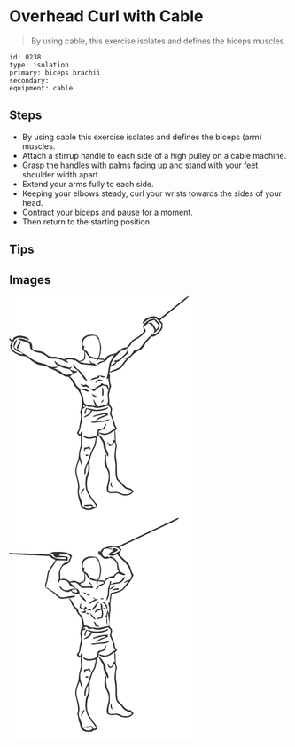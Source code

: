 # Overhead Curl with Cable
> By using cable, this exercise isolates and defines the biceps muscles.

``` 
id: 0238 
type: isolation 
primary: biceps brachii 
secondary:  
equipment: cable 
``` 

## Steps

 - By using cable this exercise isolates and defines the biceps (arm) muscles.
 - Attach a stirrup handle to each side of a high pulley on a cable machine.
 - Grasp the handles with palms facing up and stand with your feet shoulder width apart.
 - Extend your arms fully to each side.
 - Keeping your elbows steady, curl your wrists towards the sides of your head.
 - Contract your biceps and pause for a moment.
 - Then return to the starting position.

## Tips


## Images

<svg width="250pt" height="400" viewBox="0 0 250 300" xmlns="http://www.w3.org/2000/svg"><g fill="#FFF"><path d="M0 0h250v300H0V59.05c1.05.82 2.11 1.62 3.19 2.4-.68 1.95-1.38 3.88-2.14 5.8.72 2.6 1 5.7 3.3 7.48a38.27 38.27 0 0 0 8.56 4.9c3.88 1.54 8.67.36 12.02 3.21 3.54 3.43 7.61 6.3 11.95 8.64 5.41 2.81 12.3 1.28 16.98 5.66 6.53 2.35 12.81 5.54 18.46 9.6 2.41 1.79 5.42 2.23 8.32 2.53 3.46 3.49 5.29 8.05 7.75 12.2 4.73 5.13 9.43 11.18 9.68 18.46 1.5 5.75-.95 11.31-2.12 16.86 2.64 7.12-.73 14.23-1.34 21.35-.23 2.62-2.08 4.63-3.08 6.96 1 1.55 2.25 2.92 3.43 4.33.49-.38 1.47-1.13 1.96-1.51-.88 5.92 1.21 12.1-1.13 17.81-1.53 4.45-1.54 9.18-2.13 13.8-1.41 5.46-4.02 10.7-4.28 16.42.16 8.18 4.75 15.79 3.56 24.08-1.57 8.56 2.33 16.72 4.32 24.85 3.93 4.97 11.67 5.78 16.97 2.6 1.27-.47 2.65-.71 3.8-1.46.79-1.25.41-2.89.6-4.3-4.68-5.64-8.99-11.62-12.1-18.29-2.46-7.93-1.54-16.72 1.51-24.36 1.83-5.17.28-10.68.81-15.99.6-4.22 2.26-8.17 3.55-12.21 1.19-3.75 4.12-6.74 4.84-10.67 1.28-4.19-.08-9.3 3.7-12.43 1.34 2.94 3.05 5.69 4.8 8.41 2.44 3.26 1.2 7.66 3.01 11.16 1.57 3.31 2.98 6.7 4.78 9.9 2.36-4.73-2.57-8.56-2.72-13.22-.04-4.98-2.8-9.25-5.71-13.07-1.54-1.9-3.87-3.3-4.37-5.89 2.72.93 5.28 2.94 8.32 2.6 4.96-.29 9.34-3.01 13.16-6 .25 4.3.46 8.61.76 12.91-.48.03-1.44.08-1.92.11-.8 2.35-1.46 4.83-3.06 6.8-2.96-.44-4.13-3.42-5.54-5.64.67 2.53 1.11 5.56 3.57 7 3.41.15 4.71-3.4 6.31-5.72 1.01 2.15 2.11 4.47 1.52 6.92-.92 4.58-1.32 9.25-1.37 13.92.39 4.35 1.6 8.63 1.4 13.05-.2 5.04-.39 10.17 1.09 15.07.24 2.6 2.66 3.97 4.26 5.74 2.6 2.39 4.45 5.52 7.22 7.74 2.16 1.74 4.96 2.19 7.6 2.73.72.94 1.44 1.89 2.16 2.85-1.75.91-3.42 2.01-5.28 2.71-2.6.18-5.18-.27-7.77-.34-3.07-1.66-6.38-3.26-9.98-2.72-2.91-.14-6.44 1.16-8.84-1.02-.59-4.69.33-9.45 1.61-13.95.15-4.01.39-8.04-.16-12.02-.44-3.2-2.75-5.71-3.49-8.81-.95-4.8-1.68-9.74-.83-14.62-.61.01-1.23.03-1.84.06-.42 4.16-1.09 8.37-.63 12.55 1.5 4.86 5.13 8.93 5.45 14.18 1.46 7.52-3.4 14.55-2.24 22.04-.06 1.32 1.11 1.98 2.12 2.51 4.42 2.47 9.78-1.2 14.14 1.69 6.32 3.56 15.68 3.43 20-3.15-1.23-1.36-2.33-2.87-3.82-3.95-2.43-.82-5.2-.94-7.2-2.72-2.95-2.46-5.05-5.76-8.04-8.19-2.07-1.45-2.84-3.95-3.21-6.33-.93-7 .1-14.13-1.08-21.11-1.19-5.74-1-11.74.26-17.45.79-3.26-1.37-6.25-1.3-9.48-.05-4.44-.16-8.89-.81-13.29.92-.85 1.77-1.77 2.57-2.74-1.15-2.28-2.69-4.42-3.05-7.02-.87-4.61-3.28-8.72-4.52-13.22-.13-2.32 1.04-4.54.83-6.87-.46-2.91-3.98-4.59-3.59-7.74.23-3.41-.3-6.78-.7-10.15.67-4.05 1.85-8 2.9-11.97.44-1.66-.64-3.22-1.08-4.77-.52-3.39-.65-6.82-.17-10.23-.37-.89-1.13-2.68-1.5-3.58 5.46-1.07 10.95-2.67 15.69-5.68 3.65-3.1 5.56-7.72 8.92-11.1 2.65-3.03 6.12-5.19 8.74-8.24 2.72-3.25 7.01-4.32 10.38-6.68 3.69-2.81 5.16-7.44 8.21-10.8 1.94-2.15 3.97-4.21 5.97-6.29 5.88.41 9.5-4.93 13.02-8.76 2.34-2.61 1.6-6.28 1.62-9.47-1.11-1.22-2.21-2.45-3.31-3.69 8.88-7.66 18.25-14.73 27.31-22.18 4.12-3.47 8.72-6.42 12.25-10.54-2.12.02-3.75 1.31-5.34 2.49-11.82 9.57-23.68 19.09-35.57 28.58-1.11-1.09-2.21-2.18-3.31-3.27-6.08-1.69-12.4.39-16.92 4.6-1.53 1.2-1.86 3.25-2.41 4.98 4.68-3.41 9.53-8.59 15.89-7.58 4.65.12 6.74 4.91 9.83 7.63 1.02 5.91-3.53 10.49-7.99 13.53-1.47 1.06-3.28 1.26-5.02.89-4.94 4.8-10.12 9.53-13.68 15.51-1.66 3.02-4.88 4.51-7.69 6.25-.42-.33-1.26-1-1.68-1.33-2.83 3.09-4.29 7.63-8.37 9.38-1.97.99-4.04 1.7-6.04 2.59l3.52.52c-4.13 3.4-6.02 8.81-10.47 11.86-3.87 2.43-8.69 2.94-12.21 6.01-.43-2.7.21-5.4.84-8.01 3.27-.67 7.18-1.64 8.06-5.38 5.62-1.65 8.76-6.77 13.32-9.99 2.15-1.57 3.2-4.47 1.61-6.79-1.25 5.46-6.34 8.06-9.92 11.8-2.23 2.42-5.62 2.73-8.67 3.2.79.81 1.59 1.61 2.39 2.41a49.655 49.655 0 0 1-6.24 3.62l.24-3.18c2.39-3.97 4.61-8.21 8.2-11.26 2.75-2.57 5.25-5.79 9.07-6.77 5.06-.76 8.33-5.17 10.95-9.17 1.27-2.42 3.87-3.52 6.11-4.82 5.08-2.79 9.92-6.42 12.96-11.46-1.15-1.7-2.19-3.47-3.16-5.27 1.97-1.88 4.09-3.6 6.31-5.19-.05-.36-.13-1.07-.18-1.43 2.71-.83 5.35-1.87 8-2.87 2.41 2.35 4.57 4.94 6.48 7.71-1.2 1.99-2.37 4.01-3.6 5.99-1.69-3.48-3.38-7.14-6.22-9.84-1.64-.74-3.33.22-4.87.72 4.52.39 6.68 4.71 8.27 8.36.85 1.79-.56 3.63-.93 5.38 4.16-2.86 9.04-6.6 8.33-12.3-1.55-2.92-3.73-5.7-6.61-7.39-6.41-.65-11.7 3.74-15.69 8.19-.82 2.86.62 5.66 1.28 8.39-2.2 2.25-4.13 4.82-6.78 6.57-3.74 2.53-8.18 4.27-11.04 7.93-1.92 2.48-3.77 5.01-5.83 7.37-6.25-.18-10.48 4.72-15.01 8.17-5.3 1.11-12.5 2.25-14.41 8.16-2.91-1.42-6.16-1.55-9.32-1.15 3.43-3.12 3.36-8 4.1-12.22.72-4.89-1.7-9.43-2.55-14.14-.65-3.49-4.3-5.64-7.66-5.66-5.05-.55-11.04.08-14.26 4.53-3.28 4.37-1.34 9.99-.86 14.91.91 1.04 1.83 2.08 2.74 3.11.01 3.53.05 7.09-.91 10.51a71.59 71.59 0 0 0-5.79 2.27C89 83.8 80.51 80.84 74.04 85.44c-3.22-1.46-6.52-2.85-10.07-3.28-3.15-.56-6.44.08-9.53-.88-3.84-2.19-7-5.76-11.48-6.68-3.39-.95-7.14-.64-10.3-2.3-3.08-1.68-.7-5.74-2.52-8.19-.91-1.21-2.1-2.17-3.22-3.19-5.01-1.27-9.79-4.9-15.18-3.26.12.3.34.89.46 1.19 5.22 1.34 10.49 2.85 15.21 5.52.69 2.4.21 5.24 1.93 7.26 3.28 3.48 8.16 4.35 12.64 5.23 4.78.74 8.18 4.44 12.11 6.88 3.86 1.23 8.01.16 11.89 1.27 3.04.78 6.18 1.43 8.92 3.03 1.62.76 3.28 2.23 5.14 1.25-1.28-1.15-2.66-2.17-4.03-3.2 3.64-.65 7.45-1.04 11.03.13 3.57.69 6.27 3.27 9.19 5.23 7.43 1.25 14.94 1.61 22.4 2.56-1.57-2.3-3.92-3.69-6.72-3.87-1.31-1.46-2.59-2.95-4.01-4.3.68 1.81 1.71 3.45 2.83 5.02-5.4.22-10.73-.84-15.92-2.24 2.78-.68 6.31-1.03 7.75-3.95.96-3.19.06-6.61.05-9.87 2.03 2.26 3.28 5.09 5.28 7.37 3 2.04 6.6 3.32 10.27 2.82.05 1.72.15 3.44.28 5.16.63-1.54 1.16-3.13 1.69-4.71 2.92.36 5.87.51 8.76 1.11-3.8 1.42-8.87 2.09-10.37 6.54 3.48-1.92 7-3.79 10.8-5.01.34-.26 1.02-.77 1.35-1.02 1.96-1.16 2.84-3.29 4.22-4.97 2.11-1.49 4.7-1.98 7.12-2.74-1.95 3.68-4.35 7.11-6.22 10.83-1.45 7.32-1.9 14.86-4.26 21.98.74-.47 1.47-.94 2.21-1.4.37 4.94 2.99 9.79 1.09 14.7-.68-1.76-.72-3.87-1.99-5.38-1.33-.29-2.69-.39-4.04-.48l-3.87-2.04c-.87 1.2-1.48 2.77-3.02 3.25-3.14 1.29-5.54 3.74-8.33 5.59-1.31-.75-2.61-1.5-3.94-2.21 1.12 2.19 2.92 3.81 5.33 4.42 1.9-1.63 3.8-3.26 5.59-5.01 2.13-.73 4.15-1.74 6.03-2.98 1.78.52 3.57 1.03 5.38 1.48.44 1.58.77 3.35 2.39 4.2-.15.63-.45 1.89-.61 2.52-1.95 5.54 1.72 11.6-1.21 17-3.28 1.7-7 2.21-10.53 3.14-1.31.41-3.1.08-3.65-1.32-1.44-3-2.74-6.12-4.97-8.64.75 3.32 1.77 6.57 3.19 9.67-1.94-.27-3.88-.47-5.83-.64-3.24-.75-7.17-.7-9.33-3.66-1.41-3.11-.66-6.77-1.89-9.92-1.52-2.82-4.56-5.49-2.7-8.94-2.48-1.82-5.58-3.25-6.73-6.33-1.8-4.11-4.59-7.63-7.9-10.64 1.79-1.45 3.5-3.03 4.73-5.01 2.21.64 4.09-.11 5.49-1.87-3.54-.48-7-1.37-10.31-2.73.95-1.18 1.89-2.36 2.8-3.57-1.3.41-2.59.85-3.87 1.29-4.43-1.13-8.65-2.89-12.95-4.39-2.85-.97-4.75-3.44-6.98-5.31.22 3.98 3.71 6.42 7.04 7.87 4.16 1.77 8.47 3.23 12.96 3.87 1.4 1.65 3 3.11 4.71 4.44-.92.98-1.84 1.97-2.75 2.95-.74-.16-1.47-.33-2.2-.48-3.35 2.14-7.26-.4-9.85-2.61-2.79-2.66-6.54-3.79-10.05-5.17 1.76-.62 3.86-.91 5-2.57-2.57.2-5.13.79-7.72.56-4.51-.33-7.78-4.08-12.22-4.72-5.89-1.13-11.65-3.2-16.45-6.87-5.75-4.66-12.72-7.44-18.51-12.05 1.71-4.02 4.05-7.79 5.2-12.03-3.2 3.24-7.58 7.46-5.53 12.47-1.37-1.2-2.77-2.37-4.2-3.49.77-3.53 3.55-6.44 3.65-10.07l-.23-.86C7.32 61.68 4.29 66.1 6.54 70.6c2.21 5.18 9.09 3.62 12.29 7.73-5.5-.05-11.13-2.37-14.7-6.58-2.53-3.8.48-7.93 2.11-11.41 1.05-2.72 4.06-3.79 6.71-4.2 4.99-.51 9.59 1.82 14.15 3.46-1.85-4.43-7-5.37-11.19-5.98-3.55-.63-6.81 1.04-9.94 2.43-.55 1.29-1.11 2.57-1.67 3.86-1.44-1.04-2.9-2.06-4.3-3.15V0m86.07 91.67c.81 2.3 1.24 5.21 3.48 6.58 5.82 3.26 8.35 9.81 12.64 14.59 1.02.88 2.43.97 3.68 1.32-3.83-5.05-7.24-10.6-12.01-14.8-3.46-1.67-5.01-5.29-7.79-7.69m33.08 17.98c-3.53-.24-7.23.77-9.22 3.91 2.96-.89 5.96-1.68 9.03-2.12 1.78-.23 3.34-1.72 3.33-3.59-1.5-1.86-2.54.54-3.14 1.8m3.44-2.72c1.11 3.3 5.63 3.79 8 1.62-2.74-.17-5.39-.79-8-1.62m-1.28 5.35c-2.36 1.07-3.82 3.35-5.11 5.48 2.98-.36 3.93-5.24 7.24-3.15 1.2.03 2.4.08 3.6.13-.07-.25-.19-.74-.25-.98-1.9-.22-3.65-1-5.48-1.48m-25.02 6.36c1.36 3 4.27 4.8 7.5 3.51 1.62.97 3.29 1.86 5 2.66.21-2.41-2.39-3.4-3.87-4.8-1.34-1.49-3.26.01-4.82.26-1.26-.58-2.53-1.12-3.81-1.63m29.33 4.06c.04 3.06.31 6.11.06 9.17.02 1.03-.36 2.29.53 3.09 2.19-1.69 1.36-4.66 1.31-7.03.02-1.93-.91-3.64-1.9-5.23m-27.95 4.32c1.4.17 2.8.27 4.2.29 1.99 1.64 4.45 2.05 6.96 1.56-1.92-1.25-3.83-2.52-5.83-3.63-2-.92-3.76.82-5.33 1.78m13.88 4.92c1.19 2.42 3.38 4.15 5.49 5.72.82-.26 1.2-1.14 1.81-1.68-2.42-1.38-4.78-2.85-7.3-4.04m12.63 12.04c2.3-.03 3-2.43 3.89-4.1-2.07.48-3 2.38-3.89 4.1m12.65 111.35c.83 1.39 1.68 2.79 2.8 3.97-.6-2.66-1.08-5.34-1.23-8.06-1.56.63-.95 2.82-1.57 4.09z"/><path d="M103.08 56.68c3.62-3.2 8.64-3.27 13.2-3.1 2.67 2.13 5.37 4.69 5.4 8.38 2.06 6.72 1.46 13.93-.98 20.47-.7.35-2.1 1.04-2.8 1.38-2.88-.9-5.83-1.69-8.53-3.08-1.86-1.35-2.63-3.58-3.5-5.61-1.66-.99-3.35-1.95-4.8-3.24-.31-1.71.6-3.32.99-4.94-.62.15-1.85.44-2.46.59-.36-3.84.07-8.41 3.48-10.85zM100.35 147.4c.53.22 1.58.65 2.1.87-.02 1.6-.73 2.14-2.15 1.63.01-.62.04-1.87.05-2.5zM113.36 149.76c6.7 3.26 13.86 0 20.45-1.8 1.05 1.09 2.12 2.17 3.23 3.22.48 2.68-.21 5.33-.98 7.89 2.03 4.53 4.4 9.05 5.01 14.05.12 2.15 1.39 3.91 2.66 5.54-4.04 1.44-6.71 5.13-10.78 6.48-3.96 1.95-8.12-.48-12.15-.73.69-3.5 4.42-3.83 7.23-4.61 2.13-2.05 3.03-5.11 3.64-7.92-2 1.85-3.34 4.25-4.62 6.63-2.47.46-5.34.67-7.23 2.48-.41 2.19-.53 4.43-.87 6.64-5.37 3.94-12.89 4.53-18.54.77-.79 2.27 1.88 3.06 3.47 3.75 4.28 1.86 8.94.12 13.25-.71-.81 5.19-1.42 10.68-4.53 15.1-2.88 5.36-4.12 11.44-6.32 17.08-2.89 4.91-5.15 10.51-4.57 16.32.27.44.82 1.31 1.1 1.75 1.24-5.2.48-11.02 4.04-15.46.1 3.26.33 6.55-.04 9.8-.86 3.71-3.09 7.03-3.4 10.89-.81 7.31-.41 15.39 3.96 21.6 1.9 2.85 3.02 6.22 5.51 8.65 1.96 2.07 3.51 4.49 4.95 6.95-1.23.4-2.46.78-3.7 1.13-.99-1.22-1.32-3.62-3.16-3.75-3 .38-6.02.57-9.05.53-.32.38-.97 1.15-1.3 1.53 1.81-.15 3.65-.21 5.39.43 2.44-.27 5.45-1.84 6.84 1.19-4.03 3.78-10.72 2.45-13.77-1.89-.29-7.63-6.73-14.34-4.4-22.13 1.64-9.63-4.95-18.5-3.48-28.11.78-3.97 2.09-7.85 3.81-11.52 1.4 2.88 1.95 6.22 4.05 8.73-.64-5.47-2.83-10.65-3.37-16.16.11-4.55 2.33-8.63 3.27-13.01.14-3.49-.71-6.93-.83-10.41 1.12-2.61 1.07-5.44.95-8.23-2.23.54-2.48 3.07-3.53 4.74-.54-1.13-2.23-2.23-1.14-3.54 2.37-4.17 2.09-9.11 3.71-13.53 1.96-5.78-1.53-12.09 1.34-17.64 1.69-.79 3.07-2.03 4.2-3.51.96-1.34 2.5.31 3.54.74 2.05.09 4.11.12 6.16.05m-9.36 1.41c-.65 2.81-4.15 6.52-.94 8.81.05-2.77.85-5.4 2.31-7.75 1.83.7 3.68 1.4 5.47 2.22-1.29 2.15-2.62 4.48-4.91 5.7-1.83 1.22-4.08 1.97-5.31 3.91 4.9-1.02 10.35-3.88 11.44-9.22 4.78.72 9.73.79 14.44-.47 2.9-.83 6.23-1.4 7.96-4.22-5.34 1.7-10.81 3.51-16.49 3.36-4.79.13-9.24-1.94-13.97-2.34m11.01 10.26c-1.03.32-1.6 1.31-2.3 2.06 4.78-1.13 9.52-2.45 14.32-3.52 1.42-.38 2.81-.3 4.19.25-4.99 2.17-10.85 3.46-14.44 7.87 5.55-2.35 10.94-5.09 16.65-7.1-.06-1.04-.1-2.08-.14-3.12-6.23.13-12.4 1.54-18.28 3.56m-4.89 8.87c1.74 1.03 3.82 1.09 5.77.75 5.65-1.17 11.47-.86 17.12-2.08 1.02-.95 2.03-1.91 3.02-2.89-8.35 2.9-17.33 2.41-25.91 4.22m-8.6 34.52c-.19 1.77-.35 3.55-.39 5.34.66-1.11 1.31-2.22 1.96-3.34 1.73-.39 3.44-.87 5.14-1.38.6 1.03 1.13 2.2 2.3 2.71-.58-1.73-1.22-3.41-1.9-5.09-2.18 1.25-4.6 1.85-7.11 1.76m1.69 9.23c.14.52.44 1.57.58 2.1.92-.1 2.77-.29 3.69-.38-.62-1.93-2.69-1.52-4.27-1.72M96.6 267.7c3.08-1.78 3.99-5.34 5.64-8.23-3.63.85-4.45 5.24-5.64 8.23z"/></g><g fill="#333"><path d="M238.42 2.5c1.59-1.18 3.22-2.47 5.34-2.49-3.53 4.12-8.13 7.07-12.25 10.54-9.06 7.45-18.43 14.52-27.31 22.18 1.1 1.24 2.2 2.47 3.31 3.69-.02 3.19.72 6.86-1.62 9.47-3.52 3.83-7.14 9.17-13.02 8.76-2 2.08-4.03 4.14-5.97 6.29-3.05 3.36-4.52 7.99-8.21 10.8-3.37 2.36-7.66 3.43-10.38 6.68-2.62 3.05-6.09 5.21-8.74 8.24-3.36 3.38-5.27 8-8.92 11.1-4.74 3.01-10.23 4.61-15.69 5.68.37.9 1.13 2.69 1.5 3.58-.48 3.41-.35 6.84.17 10.23.44 1.55 1.52 3.11 1.08 4.77-1.05 3.97-2.23 7.92-2.9 11.97.4 3.37.93 6.74.7 10.15-.39 3.15 3.13 4.83 3.59 7.74.21 2.33-.96 4.55-.83 6.87 1.24 4.5 3.65 8.61 4.52 13.22.36 2.6 1.9 4.74 3.05 7.02-.8.97-1.65 1.89-2.57 2.74.65 4.4.76 8.85.81 13.29-.07 3.23 2.09 6.22 1.3 9.48-1.26 5.71-1.45 11.71-.26 17.45 1.18 6.98.15 14.11 1.08 21.11.37 2.38 1.14 4.88 3.21 6.33 2.99 2.43 5.09 5.73 8.04 8.19 2 1.78 4.77 1.9 7.2 2.72 1.49 1.08 2.59 2.59 3.82 3.95-4.32 6.58-13.68 6.71-20 3.15-4.36-2.89-9.72.78-14.14-1.69-1.01-.53-2.18-1.19-2.12-2.51-1.16-7.49 3.7-14.52 2.24-22.04-.32-5.25-3.95-9.32-5.45-14.18-.46-4.18.21-8.39.63-12.55.61-.03 1.23-.05 1.84-.06-.85 4.88-.12 9.82.83 14.62.74 3.1 3.05 5.61 3.49 8.81.55 3.98.31 8.01.16 12.02-1.28 4.5-2.2 9.26-1.61 13.95 2.4 2.18 5.93.88 8.84 1.02 3.6-.54 6.91 1.06 9.98 2.72 2.59.07 5.17.52 7.77.34 1.86-.7 3.53-1.8 5.28-2.71-.72-.96-1.44-1.91-2.16-2.85-2.64-.54-5.44-.99-7.6-2.73-2.77-2.22-4.62-5.35-7.22-7.74-1.6-1.77-4.02-3.14-4.26-5.74-1.48-4.9-1.29-10.03-1.09-15.07.2-4.42-1.01-8.7-1.4-13.05.05-4.67.45-9.34 1.37-13.92.59-2.45-.51-4.77-1.52-6.92-1.6 2.32-2.9 5.87-6.31 5.72-2.46-1.44-2.9-4.47-3.57-7 1.41 2.22 2.58 5.2 5.54 5.64 1.6-1.97 2.26-4.45 3.06-6.8.48-.03 1.44-.08 1.92-.11-.3-4.3-.51-8.61-.76-12.91-3.82 2.99-8.2 5.71-13.16 6-3.04.34-5.6-1.67-8.32-2.6.5 2.59 2.83 3.99 4.37 5.89 2.91 3.82 5.67 8.09 5.71 13.07.15 4.66 5.08 8.49 2.72 13.22-1.8-3.2-3.21-6.59-4.78-9.9-1.81-3.5-.57-7.9-3.01-11.16-1.75-2.72-3.46-5.47-4.8-8.41-3.78 3.13-2.42 8.24-3.7 12.43-.72 3.93-3.65 6.92-4.84 10.67-1.29 4.04-2.95 7.99-3.55 12.21-.53 5.31 1.02 10.82-.81 15.99-3.05 7.64-3.97 16.43-1.51 24.36 3.11 6.67 7.42 12.65 12.1 18.29-.19 1.41.19 3.05-.6 4.3-1.15.75-2.53.99-3.8 1.46-5.3 3.18-13.04 2.37-16.97-2.6-1.99-8.13-5.89-16.29-4.32-24.85 1.19-8.29-3.4-15.9-3.56-24.08.26-5.72 2.87-10.96 4.28-16.42.59-4.62.6-9.35 2.13-13.8 2.34-5.71.25-11.89 1.13-17.81-.49.38-1.47 1.13-1.96 1.51-1.18-1.41-2.43-2.78-3.43-4.33 1-2.33 2.85-4.34 3.08-6.96.61-7.12 3.98-14.23 1.34-21.35 1.17-5.55 3.62-11.11 2.12-16.86-.25-7.28-4.95-13.33-9.68-18.46-2.46-4.15-4.29-8.71-7.75-12.2-2.9-.3-5.91-.74-8.32-2.53-5.65-4.06-11.93-7.25-18.46-9.6-4.68-4.38-11.57-2.85-16.98-5.66-4.34-2.34-8.41-5.21-11.95-8.64-3.35-2.85-8.14-1.67-12.02-3.21a38.27 38.27 0 0 1-8.56-4.9c-2.3-1.78-2.58-4.88-3.3-7.48.76-1.92 1.46-3.85 2.14-5.8-1.08-.78-2.14-1.58-3.19-2.4v-2.29c1.4 1.09 2.86 2.11 4.3 3.15.56-1.29 1.12-2.57 1.67-3.86 3.13-1.39 6.39-3.06 9.94-2.43 4.19.61 9.34 1.55 11.19 5.98-4.56-1.64-9.16-3.97-14.15-3.46-2.65.41-5.66 1.48-6.71 4.2-1.63 3.48-4.64 7.61-2.11 11.41 3.57 4.21 9.2 6.53 14.7 6.58-3.2-4.11-10.08-2.55-12.29-7.73-2.25-4.5.78-8.92 3.42-12.41l.23.86c-.1 3.63-2.88 6.54-3.65 10.07 1.43 1.12 2.83 2.29 4.2 3.49-2.05-5.01 2.33-9.23 5.53-12.47-1.15 4.24-3.49 8.01-5.2 12.03 5.79 4.61 12.76 7.39 18.51 12.05 4.8 3.67 10.56 5.74 16.45 6.87 4.44.64 7.71 4.39 12.22 4.72 2.59.23 5.15-.36 7.72-.56-1.14 1.66-3.24 1.95-5 2.57 3.51 1.38 7.26 2.51 10.05 5.17 2.59 2.21 6.5 4.75 9.85 2.61.73.15 1.46.32 2.2.48.91-.98 1.83-1.97 2.75-2.95-1.71-1.33-3.31-2.79-4.71-4.44-4.49-.64-8.8-2.1-12.96-3.87-3.33-1.45-6.82-3.89-7.04-7.87 2.23 1.87 4.13 4.34 6.98 5.31 4.3 1.5 8.52 3.26 12.95 4.39 1.28-.44 2.57-.88 3.87-1.29-.91 1.21-1.85 2.39-2.8 3.57 3.31 1.36 6.77 2.25 10.31 2.73-1.4 1.76-3.28 2.51-5.49 1.87-1.23 1.98-2.94 3.56-4.73 5.01 3.31 3.01 6.1 6.53 7.9 10.64 1.15 3.08 4.25 4.51 6.73 6.33-1.86 3.45 1.18 6.12 2.7 8.94 1.23 3.15.48 6.81 1.89 9.92 2.16 2.96 6.09 2.91 9.33 3.66 1.95.17 3.89.37 5.83.64-1.42-3.1-2.44-6.35-3.19-9.67 2.23 2.52 3.53 5.64 4.97 8.64.55 1.4 2.34 1.73 3.65 1.32 3.53-.93 7.25-1.44 10.53-3.14 2.93-5.4-.74-11.46 1.21-17 .16-.63.46-1.89.61-2.52-1.62-.85-1.95-2.62-2.39-4.2-1.81-.45-3.6-.96-5.38-1.48-1.88 1.24-3.9 2.25-6.03 2.98-1.79 1.75-3.69 3.38-5.59 5.01-2.41-.61-4.21-2.23-5.33-4.42 1.33.71 2.63 1.46 3.94 2.21 2.79-1.85 5.19-4.3 8.33-5.59 1.54-.48 2.15-2.05 3.02-3.25l3.87 2.04c1.35.09 2.71.19 4.04.48 1.27 1.51 1.31 3.62 1.99 5.38 1.9-4.91-.72-9.76-1.09-14.7-.74.46-1.47.93-2.21 1.4 2.36-7.12 2.81-14.66 4.26-21.98 1.87-3.72 4.27-7.15 6.22-10.83-2.42.76-5.01 1.25-7.12 2.74-1.38 1.68-2.26 3.81-4.22 4.97-.33.25-1.01.76-1.35 1.02-3.8 1.22-7.32 3.09-10.8 5.01 1.5-4.45 6.57-5.12 10.37-6.54-2.89-.6-5.84-.75-8.76-1.11-.53 1.58-1.06 3.17-1.69 4.71-.13-1.72-.23-3.44-.28-5.16-3.67.5-7.27-.78-10.27-2.82-2-2.28-3.25-5.11-5.28-7.37.01 3.26.91 6.68-.05 9.87-1.44 2.92-4.97 3.27-7.75 3.95 5.19 1.4 10.52 2.46 15.92 2.24-1.12-1.57-2.15-3.21-2.83-5.02 1.42 1.35 2.7 2.84 4.01 4.3 2.8.18 5.15 1.57 6.72 3.87-7.46-.95-14.97-1.31-22.4-2.56-2.92-1.96-5.62-4.54-9.19-5.23-3.58-1.17-7.39-.78-11.03-.13 1.37 1.03 2.75 2.05 4.03 3.2-1.86.98-3.52-.49-5.14-1.25-2.74-1.6-5.88-2.25-8.92-3.03-3.88-1.11-8.03-.04-11.89-1.27-3.93-2.44-7.33-6.14-12.11-6.88-4.48-.88-9.36-1.75-12.64-5.23-1.72-2.02-1.24-4.86-1.93-7.26-4.72-2.67-9.99-4.18-15.21-5.52-.12-.3-.34-.89-.46-1.19 5.39-1.64 10.17 1.99 15.18 3.26 1.12 1.02 2.31 1.98 3.22 3.19 1.82 2.45-.56 6.51 2.52 8.19 3.16 1.66 6.91 1.35 10.3 2.3 4.48.92 7.64 4.49 11.48 6.68 3.09.96 6.38.32 9.53.88 3.55.43 6.85 1.82 10.07 3.28 6.47-4.6 14.96-1.64 21.01 2.22 1.9-.84 3.83-1.6 5.79-2.27.96-3.42.92-6.98.91-10.51-.91-1.03-1.83-2.07-2.74-3.11-.48-4.92-2.42-10.54.86-14.91 3.22-4.45 9.21-5.08 14.26-4.53 3.36.02 7.01 2.17 7.66 5.66.85 4.71 3.27 9.25 2.55 14.14-.74 4.22-.67 9.1-4.1 12.22 3.16-.4 6.41-.27 9.32 1.15 1.91-5.91 9.11-7.05 14.41-8.16 4.53-3.45 8.76-8.35 15.01-8.17 2.06-2.36 3.91-4.89 5.83-7.37 2.86-3.66 7.3-5.4 11.04-7.93 2.65-1.75 4.58-4.32 6.78-6.57-.66-2.73-2.1-5.53-1.28-8.39 3.99-4.45 9.28-8.84 15.69-8.19 2.88 1.69 5.06 4.47 6.61 7.39.71 5.7-4.17 9.44-8.33 12.3.37-1.75 1.78-3.59.93-5.38-1.59-3.65-3.75-7.97-8.27-8.36 1.54-.5 3.23-1.46 4.87-.72 2.84 2.7 4.53 6.36 6.22 9.84 1.23-1.98 2.4-4 3.6-5.99a51.902 51.902 0 0 0-6.48-7.71c-2.65 1-5.29 2.04-8 2.87.05.36.13 1.07.18 1.43-2.22 1.59-4.34 3.31-6.31 5.19.97 1.8 2.01 3.57 3.16 5.27-3.04 5.04-7.88 8.67-12.96 11.46-2.24 1.3-4.84 2.4-6.11 4.82-2.62 4-5.89 8.41-10.95 9.17-3.82.98-6.32 4.2-9.07 6.77-3.59 3.05-5.81 7.29-8.2 11.26l-.24 3.18c2.17-1.05 4.25-2.27 6.24-3.62-.8-.8-1.6-1.6-2.39-2.41 3.05-.47 6.44-.78 8.67-3.2 3.58-3.74 8.67-6.34 9.92-11.8 1.59 2.32.54 5.22-1.61 6.79-4.56 3.22-7.7 8.34-13.32 9.99-.88 3.74-4.79 4.71-8.06 5.38-.63 2.61-1.27 5.31-.84 8.01 3.52-3.07 8.34-3.58 12.21-6.01 4.45-3.05 6.34-8.46 10.47-11.86l-3.52-.52c2-.89 4.07-1.6 6.04-2.59 4.08-1.75 5.54-6.29 8.37-9.38.42.33 1.26 1 1.68 1.33 2.81-1.74 6.03-3.23 7.69-6.25 3.56-5.98 8.74-10.71 13.68-15.51 1.74.37 3.55.17 5.02-.89 4.46-3.04 9.01-7.62 7.99-13.53-3.09-2.72-5.18-7.51-9.83-7.63-6.36-1.01-11.21 4.17-15.89 7.58.55-1.73.88-3.78 2.41-4.98 4.52-4.21 10.84-6.29 16.92-4.6 1.1 1.09 2.2 2.18 3.31 3.27 11.89-9.49 23.75-19.01 35.57-28.58M103.08 56.68c-3.41 2.44-3.84 7.01-3.48 10.85.61-.15 1.84-.44 2.46-.59-.39 1.62-1.3 3.23-.99 4.94 1.45 1.29 3.14 2.25 4.8 3.24.87 2.03 1.64 4.26 3.5 5.61 2.7 1.39 5.65 2.18 8.53 3.08.7-.34 2.1-1.03 2.8-1.38 2.44-6.54 3.04-13.75.98-20.47-.03-3.69-2.73-6.25-5.4-8.38-4.56-.17-9.58-.1-13.2 3.1m-2.73 90.72c-.01.63-.04 1.88-.05 2.5 1.42.51 2.13-.03 2.15-1.63-.52-.22-1.57-.65-2.1-.87m13.01 2.36c-2.05.07-4.11.04-6.16-.05-1.04-.43-2.58-2.08-3.54-.74-1.13 1.48-2.51 2.72-4.2 3.51-2.87 5.55.62 11.86-1.34 17.64-1.62 4.42-1.34 9.36-3.71 13.53-1.09 1.31.6 2.41 1.14 3.54 1.05-1.67 1.3-4.2 3.53-4.74.12 2.79.17 5.62-.95 8.23.12 3.48.97 6.92.83 10.41-.94 4.38-3.16 8.46-3.27 13.01.54 5.51 2.73 10.69 3.37 16.16-2.1-2.51-2.65-5.85-4.05-8.73-1.72 3.67-3.03 7.55-3.81 11.52-1.47 9.61 5.12 18.48 3.48 28.11-2.33 7.79 4.11 14.5 4.4 22.13 3.05 4.34 9.74 5.67 13.77 1.89-1.39-3.03-4.4-1.46-6.84-1.19-1.74-.64-3.58-.58-5.39-.43.33-.38.98-1.15 1.3-1.53 3.03.04 6.05-.15 9.05-.53 1.84.13 2.17 2.53 3.16 3.75 1.24-.35 2.47-.73 3.7-1.13-1.44-2.46-2.99-4.88-4.95-6.95-2.49-2.43-3.61-5.8-5.51-8.65-4.37-6.21-4.77-14.29-3.96-21.6.31-3.86 2.54-7.18 3.4-10.89.37-3.25.14-6.54.04-9.8-3.56 4.44-2.8 10.26-4.04 15.46-.28-.44-.83-1.31-1.1-1.75-.58-5.81 1.68-11.41 4.57-16.32 2.2-5.64 3.44-11.72 6.32-17.08 3.11-4.42 3.72-9.91 4.53-15.1-4.31.83-8.97 2.57-13.25.71-1.59-.69-4.26-1.48-3.47-3.75 5.65 3.76 13.17 3.17 18.54-.77.34-2.21.46-4.45.87-6.64 1.89-1.81 4.76-2.02 7.23-2.48 1.28-2.38 2.62-4.78 4.62-6.63-.61 2.81-1.51 5.87-3.64 7.92-2.81.78-6.54 1.11-7.23 4.61 4.03.25 8.19 2.68 12.15.73 4.07-1.35 6.74-5.04 10.78-6.48-1.27-1.63-2.54-3.39-2.66-5.54-.61-5-2.98-9.52-5.01-14.05.77-2.56 1.46-5.21.98-7.89a98.102 98.102 0 0 1-3.23-3.22c-6.59 1.8-13.75 5.06-20.45 1.8z"/><path d="M86.07 91.67c2.78 2.4 4.33 6.02 7.79 7.69 4.77 4.2 8.18 9.75 12.01 14.8-1.25-.35-2.66-.44-3.68-1.32-4.29-4.78-6.82-11.33-12.64-14.59-2.24-1.37-2.67-4.28-3.48-6.58zM119.15 109.65c.6-1.26 1.64-3.66 3.14-1.8.01 1.87-1.55 3.36-3.33 3.59-3.07.44-6.07 1.23-9.03 2.12 1.99-3.14 5.69-4.15 9.22-3.91zM122.59 106.93c2.61.83 5.26 1.45 8 1.62-2.37 2.17-6.89 1.68-8-1.62zM121.31 112.28c1.83.48 3.58 1.26 5.48 1.48.06.24.18.73.25.98-1.2-.05-2.4-.1-3.6-.13-3.31-2.09-4.26 2.79-7.24 3.15 1.29-2.13 2.75-4.41 5.11-5.48zM96.29 118.64c1.28.51 2.55 1.05 3.81 1.63 1.56-.25 3.48-1.75 4.82-.26 1.48 1.4 4.08 2.39 3.87 4.8a55.62 55.62 0 0 1-5-2.66c-3.23 1.29-6.14-.51-7.5-3.51zM125.62 122.7c.99 1.59 1.92 3.3 1.9 5.23.05 2.37.88 5.34-1.31 7.03-.89-.8-.51-2.06-.53-3.09.25-3.06-.02-6.11-.06-9.17zM97.67 127.02c1.57-.96 3.33-2.7 5.33-1.78 2 1.11 3.91 2.38 5.83 3.63-2.51.49-4.97.08-6.96-1.56-1.4-.02-2.8-.12-4.2-.29zM111.55 131.94c2.52 1.19 4.88 2.66 7.3 4.04-.61.54-.99 1.42-1.81 1.68-2.11-1.57-4.3-3.3-5.49-5.72zM124.18 143.98c.89-1.72 1.82-3.62 3.89-4.1-.89 1.67-1.59 4.07-3.89 4.1zM104 151.17c4.73.4 9.18 2.47 13.97 2.34 5.68.15 11.15-1.66 16.49-3.36-1.73 2.82-5.06 3.39-7.96 4.22-4.71 1.26-9.66 1.19-14.44.47-1.09 5.34-6.54 8.2-11.44 9.22 1.23-1.94 3.48-2.69 5.31-3.91 2.29-1.22 3.62-3.55 4.91-5.7-1.79-.82-3.64-1.52-5.47-2.22-1.46 2.35-2.26 4.98-2.31 7.75-3.21-2.29.29-6 .94-8.81zM115.01 161.43c5.88-2.02 12.05-3.43 18.28-3.56.04 1.04.08 2.08.14 3.12-5.71 2.01-11.1 4.75-16.65 7.1 3.59-4.41 9.45-5.7 14.44-7.87a6.484 6.484 0 0 0-4.19-.25c-4.8 1.07-9.54 2.39-14.32 3.52.7-.75 1.27-1.74 2.3-2.06zM110.12 170.3c8.58-1.81 17.56-1.32 25.91-4.22-.99.98-2 1.94-3.02 2.89-5.65 1.22-11.47.91-17.12 2.08-1.95.34-4.03.28-5.77-.75zM101.52 204.82c2.51.09 4.93-.51 7.11-1.76.68 1.68 1.32 3.36 1.9 5.09-1.17-.51-1.7-1.68-2.3-2.71-1.7.51-3.41.99-5.14 1.38-.65 1.12-1.3 2.23-1.96 3.34.04-1.79.2-3.57.39-5.34zM103.21 214.05c1.58.2 3.65-.21 4.27 1.72-.92.09-2.77.28-3.69.38-.14-.53-.44-1.58-.58-2.1zM136.83 255.33c.62-1.27.01-3.46 1.57-4.09.15 2.72.63 5.4 1.23 8.06-1.12-1.18-1.97-2.58-2.8-3.97zM96.6 267.7c1.19-2.99 2.01-7.38 5.64-8.23-1.65 2.89-2.56 6.45-5.64 8.23z"/></g></svg>
<svg width="250pt" height="400" viewBox="0 0 250 300" xmlns="http://www.w3.org/2000/svg"><g fill="#FFF"><path d="M0 0h227.9c-26.35 12.59-52.75 25.06-79.1 37.65-4.05 2.4-8.68-.72-12.96.66-2.98.93-5.98 1.75-8.95 2.67-2.04 1.19-2.68 3.63-3.49 5.66l-.16-1.91c-3.25-.95-2.5 2.41-2.78 4.47l3.18 1.35c1.64 2.08 3.58 4.38 6.39 4.72 1.98.06 3.85-.72 5.76-1.09-.62-.63-1.25-1.26-1.88-1.88-1.95-.06-4.28 1.11-5.96-.33-1.71-1.05-1.87-3.22-2.54-4.93.87-1.62 1.71-3.25 2.54-4.89 4.34-1.3 9.31-.78 12.86 2.2-2.63 1.21-5.15 2.72-6.86 5.12 3.72 2.89 8.27 1.56 12.11-.34 5.16 7.05 13.24 11.78 16.75 20.07 1.05 2.94 1.78 5.99 2.94 8.9-.76 1.8-1.57 3.59-2.43 5.35-3.25.42-6.23 2.12-8.4 4.55 2.51-.61 4.82-1.77 7.07-3-3.31 3.41-5.58 7.71-9.06 10.96-4.45 3.48-10.33 3.81-15.52 5.57-.47 4.25-1.84 8.43-1.36 12.75-.55.18-1.66.56-2.21.75.98 4.57 2.99 9.74.35 14.11-.21-1.8-.51-3.58-1.18-5.26-.88 3.71-.9 8.15-4.25 10.64.74-.07 2.22-.22 2.96-.3-.06 3.31-.6 6.81.72 9.97 1.07-5.21-1.01-10.58.9-15.68 1.04 5.79 2.22 11.62 1.88 17.54-5.21.14-10.03 2.65-15.24 2.83-3.09-.33-6.17-.92-9.29-.8-2.73-1.9-6.17-2.03-9.11-3.4-1.27-4.8-1.19-10.51-5.17-14.09-2.21-1.83-3.36-4.45-3.2-7.31-1.89-1.61-4.33-2.79-5.4-5.15-1.74-3.54-3.72-6.98-6.38-9.92 2.72-.92 6.67-.1 8.27-3.01-5.66-.29-11.14 1.26-16.68 2.06-3.44.61-6.06-1.93-8.41-3.98C60.2 99 54.39 96.73 49.5 93.11c.38-2.32 1.01-4.58 1.8-6.79 1.86-5.18.86-11.19 4.08-15.91 2.94-4.24 6.17-8.31 8.37-13.01 5.19.1 10.4-.34 15.57.33-.32-1.69.53-3.83-.54-5.28-3.78-.97-7.72-1.05-11.58-1.5 1.66-2.63 4.79-1.91 7.35-1.49.43-.2 1.27-.62 1.69-.82 2.48.73 5.15 1.45 6.49 3.91-.93 2.08-1.54 4.35-2.81 6.28-2.28 1.9-6 1.45-7.73 4.16-3.13 4.32-5.67 9.53-5.01 15.03.37 3.74-.55 7.39-1.56 10.97 1.26-1.52 2.34-3.17 3.4-4.83 2.67-.28 5.57-.59 8.02.77 3.02 1.33 4.07 4.69 5.55 7.35 2.52.91 5 1.93 7.59 2.62-2.02-2.95-5.58-4.34-7.65-7.29 2.79-.6 5.89-1.07 8.55.29 2.83 1.4 4.21 4.44 6.56 6.4 2.29 1.17 4.97.2 7.42.28 3.08-.42 6.24 1.14 9.21-.14-1.39-.93-3.16-2.14-2.48-4.14-.99-1.44-2.01-2.86-3.02-4.29-.17.44-.52 1.31-.7 1.75 1.08 1.1 2.16 2.2 3.27 3.29-.46.46-.92.93-1.38 1.4-3.6-.3-7.18.47-10.77.22-1.23-1.16-2.29-2.47-3.38-3.74 2.41-1.06 5.48-1.7 6.79-4.26 1.04-3.12.05-6.46-.02-9.65 2.44 1.87 3.15 5.06 5.25 7.18 3.1 1.88 6.64 3.45 10.35 2.72.02 1.87-.72 4.2 1.26 5.32.14-1.6.26-3.19.35-4.79 2.41.29 4.81.57 7.22.84.45.53.91 1.07 1.38 1.61-4.34 1.71-10.44 2.98-11.09 8.55.52.04 1.57.13 2.09.18.19-1.15.53-2.26 1.01-3.33 3.25-1.34 6.42-2.83 9.36-4.78-.28-.87-.56-1.73-.83-2.61 3.42-3.09 7.89-5.84 12.68-4.39 1.16-1.86 2.03-3.99 3.67-5.5 3.78-3.12 8.7 3.73 12.19.31-2.15-1.16-4.4-2.11-6.53-3.3-2.73-3.58-3.27-7.91-3.79-12.23-2.74-3.95-6.08-9.58-11.76-8.54l.8 2.13c4.56.21 7.6 3.96 9.53 7.68.43 3.64.19 7.56 2.72 10.55-3.09.97-5.51 3.15-7.22 5.85-4.8.27-9.86 1.95-12.36 6.37-2.87-.7-5.82-.95-8.74-.46 3.73-2.92 3.36-7.97 4.22-12.16.89-4.94-1.83-9.46-2.5-14.24-.75-3.86-4.99-5.91-8.65-5.75-4.98-.47-10.88.58-13.71 5.17-2.8 4.36-.94 9.64-.46 14.38.9 1.04 1.8 2.09 2.7 3.14.02 3.57.22 7.22-1.07 10.63-1.99.51-3.94 1.19-5.81 2.04-3.67-2.19-8.49-4.09-12.4-1.33-3.49-2.55-8.51-5.87-12.69-2.93-.3-.47-.61-.94-.9-1.41.55-3.55-.07-7.16.38-10.71.9-2.54 2.21-5.04 4.1-6.97 2.81-1.42 6.29-2.02 8.31-4.63 1.2-2.73 1.92-5.66 3.34-8.3-1.05-.88-2.13-1.75-2.91-2.9-6.01-2.55-12.65-2.63-19.08-2.6-2.11-.05-4.19.39-6.22.93-.48.97-.96 1.94-1.44 2.92-9.11-.9-18.25-.91-27.38-1.27-9.29-.98-18.64-.51-27.95-1.23V0m152.01 84.23c-2.97 3.41-7.88 2.73-11.86 3.88-.88.47-1.76.92-2.65 1.37-.11-.73 1.59-5.54-.97-4.09-.57 2.95-1.15 5.89-2.26 8.68-1.68 4.21.32 9.03-2.02 13.05-.86 1.51-.44 3.27-.41 4.92 1.36-2.59 2.82-5.21 3.43-8.09.01-2.41-.16-4.83.02-7.24 3.41-.64 7.48-2.35 8.06-6.24-2.62 1.88-5.05 4.03-7.89 5.62.62-1.91 1.27-3.86 1.2-5.9 3.68-.33 7.21-1.53 10.9-1.78 4.45-.75 8.66-4.49 8.95-9.17-2.41.65-2.86 3.43-4.5 4.99m-84.07 7.53c.58 5.42 6.32 7.85 11.08 8.33 1.86.27 3.35-1.91 5.01-1.43 1.35 4.48 7.32 4.39 11.1 3.55.35-2.55-1.51-5.45-3.68-6.69-3.56.21-7.31-.11-10.55 1.65-2.15 1.12-4.69.8-6.85-.1-2.95-.62-3.5-4.15-6.11-5.31m71.35 6.04c2.94-.37 5.88-.74 8.84-.93.09-.39.26-1.17.35-1.56-3.19-.07-6.76.13-9.19 2.49m-40.24 2.45c2.83 1.97 6.07 3.26 8.91 5.24.6-.33 1.2-.67 1.79-1-.45.06-1.36.17-1.81.23l-.4-1.42c-2.67-1.35-5.46-2.78-8.49-3.05m-4.25 3.48c1.66 4.36 5.78 7.31 9.53 9.8-1.06-4.87-5.63-7.38-9.53-9.8m18.3 3.25c.95 1.15 1.95 2.24 2.96 3.34-3.29.91-6.07 2.87-8.2 5.5 1.72.17 3.42.03 4.43-1.56 1.9-2.92 6.9-1.66 7.73-5.52-.98.36-1.96.73-2.93 1.11-1.09-1.27-2.31-2.45-3.99-2.87m9.9 2.42c1.54.27 3.18.98 4.65.06-.74-1.67-3.54-1.38-4.65-.06m-9.42 12.01c-.89.97-2.3 3.34-.13 3.66.53-2.12 2.12-3.4 3.85-4.53.75-1.35 1.14-2.86 1.71-4.29 1.28-.75 2.81-1.44 3.06-3.09-4.44.88-5.36 5.7-8.49 8.25m11.65-8.29c2.7 2.77 6.03 5.22 6.23 9.44 1.96.69 1.36-2.11 1.06-3.19-.44-2.81-3.34-4.02-4.78-6.25h-2.51m-30.2 9.06c.31-.19.95-.57 1.26-.76 1.32 2.47 4.38 1.98 6.47 3.36l-2.75 2.15c-.98-.18-1.96-.35-2.94-.51.3 2.73 4.14 2.02 6.15 2.02.2-.71.59-2.14.79-2.85l-1.04.17c-.05-1.12-.09-2.23-.11-3.35 2.49 1.47 5.1 2.81 8.02 3.13.13-3.31-4.25-2.38-6.38-3.15.53-1.6-.49-2.43-1.77-3.04.22 3.66-5.55 3.52-5.96.27.22-1.5.51-2.99.72-4.49-2.2 1.61-1.91 4.68-2.46 7.05m28.33-6.73c.66 2.6.76 5.3.58 7.97-3.72-.7-8.08.83-8.24 5.2 1.28-.85 2.35-1.95 3.52-2.93 1.69-.5 3.44-.79 5.04-1.55 1.83 3.2.78 6.9.17 10.28-2.68-.29-5.44.52-6.39 3.28 2.45-1.24 5.15-1.66 7.84-1.98 1.14-3.91 2.19-8.35-.15-12.05 1.5-.31 2.98-.65 4.47-1.03-.84-2-2.84-.46-4.17 0 .23-2.3.09-4.62-1.05-6.66-.41-.14-1.21-.4-1.62-.53m-19.54 12.93c.76 1.99 3.17 1.59 4.85 1.82-.76-2.21-3.04-1.83-4.85-1.82m5.09.58c2.12 3.19 4.3 6.5 7.43 8.77.3-1.23-.17-2.39-1.05-3.25-1.81-2.16-3.7-4.43-6.38-5.52m5.08 10.98c1.15 2.08 2.27 4.2 2.68 6.57 1.62.1 4.57 2.54 4.79-.4-.73-.1-2.18-.31-2.9-.41-.62-2.53-1.84-5.07-4.57-5.76z"/><path d="M229.97 0H250v300H0V49.25c10.89-.1 21.72 1.28 32.62 1.17 7.16.57 14.34.81 21.5 1.1 2.63 2.06 5.36 4 8.54 5.1-2.69 5.14-6.83 9.34-9.49 14.47-2.55 4.84-1.74 10.52-3.64 15.54-.74 2.32-1.7 4.97-.42 7.29 3.97 3.44 8.91 5.63 12.71 9.31 2.71 2.42 5.36 5.45 9.15 6.02 3.34-.01 6.59-.93 9.93-1.05 2.34 4.8 3.72 10.32 7.71 14.1 2.56 2.38 2.88 6.23 5.52 8.54 4.39 3.39 3.65 9.51 5.22 14.32.8 2.46-2 3.84-2.53 5.99-.7 3.01-.94 6.17-.15 9.19 1.31 5.84-1.81 11.35-1.96 17.14-.02 2.47-1.19 4.62-2.96 6.3-.05.43-.17 1.31-.23 1.74 1.64 1.39 3.13 4.98 5.51 2.64-1.28 5.57 1.19 11.44-1.05 16.83-1.72 4.66-1.77 9.65-2.28 14.52-1.96 6.99-5.78 14.12-3.75 21.55 1.89 7.86 4.69 16.06 2.15 24.13.75 2.24 1.47 4.52 1.48 6.91.03 2.87 2.04 5.2 2.45 7.99.42 2.2.4 4.89 2.56 6.21 3.59 3.46 8.85 3.24 13.44 2.66.67-.59 1.35-1.17 2.03-1.75 1.94-.1 4.8-.56 4.67-3.12-.18-4.9-5.14-7.57-7.16-11.66-2.02-4.18-5.45-7.78-5.92-12.57-1.08-6.9-.35-14.21 2.39-20.66 1.81-4.89.49-10.15.75-15.21.35-4.55 2.33-8.72 3.59-13.04.76-3.04 3.07-5.35 4.13-8.25 1.39-3.83 1.71-7.92 1.85-11.95.9-.95 1.8-1.9 2.71-2.84 1.26 3.25 3.29 6.09 5.12 9.03 1.84 2.89.84 6.59 2.19 9.66 1.55 3.51 3.13 7.02 4.85 10.47 2.55-2.95-.18-6.18-1.33-9.03-1.8-3.42-.6-7.67-2.81-10.92-1.71-2.68-3-5.76-5.49-7.83-1.17-1.23-3.23-2.04-2.57-4.27 1.95.86 3.77 2.07 5.85 2.62 5.71.54 10.98-2.49 15.29-5.93.26 4.28.49 8.57.8 12.85-.5.02-1.51.07-2.02.09-.82 2.23-1.07 4.97-3.01 6.57-3 .11-4.06-3.21-5.24-5.34.06 2.58.92 5.59 3.32 6.92 3.38.33 4.73-3.31 6.23-5.62.84 1.86 2.09 3.73 1.74 5.88-1.09 6.62-2.36 13.5-.78 20.15 1.69 8.29-.97 17.11 2.46 25.11 2.01 2.25 4.47 4.06 6.31 6.47 2.71 4.1 6.94 7.25 12.01 7.42.73.98 1.45 1.96 2.17 2.95-1.72.9-3.37 1.96-5.17 2.69-2.62.18-5.23-.36-7.86-.37-3.06-1.64-6.32-3.29-9.9-2.72-2.91-.16-6.56 1.32-8.85-1.08-.54-4.55.11-9.37 1.71-13.68-.04-4.05.22-8.12-.23-12.15-.41-3.56-3.36-6.22-3.75-9.78-.59-4.21-1.57-8.49-.66-12.73-.46-.81-.92-1.6-1.39-2.39-.86 4.6-1.52 9.31-1.11 14 1.47 4.87 5.2 8.91 5.46 14.17 1.67 7.93-4.08 15.46-1.92 23.33 2.6 2.6 6.45 2.51 9.79 1.83 4.66-1.16 8.13 3.43 12.72 3.12 4.87 1.22 10.83-.69 13.33-5.23-1.18-1.39-2.35-2.78-3.55-4.15-1.86-.34-3.87-.3-5.55-1.28-4.07-2.21-6.15-6.62-9.78-9.35-2.17-1.41-2.87-4.01-3.25-6.41-.94-7.64.34-15.45-1.42-22.99-.77-3.32-.2-6.72-.3-10.08-.04-2.97 1.76-5.84.94-8.81-2.51-6.25-.66-13.13-2.19-19.61 1.6-.71 2.55-1.98 2.62-3.75-1.47-1.23-2.84-2.69-2.84-4.74-.61-5.29-3.77-9.82-4.87-14.96.37-2.56 1.72-5.23.55-7.76-.8-1.29-1.9-2.35-2.91-3.48-.56-5.9.68-11.78.41-17.69 1.9-4.12.69-8.65.66-12.96.82-4.32.67-8.79 2-13.01 5.37-2.37 12.07-2.43 16.2-7.03 5.17-5.77 10.66-11.58 13.12-19.09-2.17-3.32-3.34-7.09-4.35-10.89-3.11-7.57-11.46-11.05-15.37-18.04 1.94-1.6 2.99-3.85 3.25-6.32-1.07-.59-2.14-1.17-3.21-1.76 24.47-11.75 49.02-23.31 73.52-35 2.83-1.37 6.02-2.35 7.96-5.01m-90.18 259.07c-.86-2.58-1.45-5.22-1.21-7.96-2.7 1.79-1.64 6.81 1.21 7.96z"/><path d="M134.18 39.81c2.99 1.22 5.79-1.14 8.8-.53 1.91.62 3.73 1.52 5.62 2.21.24.67.71 2.01.94 2.68-3.43 2.42-7.41 4.9-11.78 4.57 2.68-2.48 7.34-2.14 9.14-5.88-2.16-1.19-4.48-2.31-7.02-2.1l-.6 2.47c-.39-.62-1.18-1.85-1.57-2.46-1.35 1.1-2.55-.22-3.53-.96zM55.7 49.72c.91-.38 2.74-1.13 3.65-1.51-.59 2.52 2.08 3.78 3.47 5.33 4.62-.57 9.28-.36 13.93-.22.01.61.04 1.83.05 2.45-4.49-.35-9-.61-13.47-1.19-2.89-.99-5.24-3.03-7.63-4.86zM103.51 56.37c3.57-2.89 8.33-2.92 12.68-2.73 2.96 2.08 5.57 4.96 5.54 8.81 1.97 6.08 1.28 12.55-.5 18.58-.44 1.51-2.05 2-3.2 2.82-2.91-.96-5.9-1.73-8.64-3.13-1.88-1.34-2.65-3.58-3.48-5.63a91.73 91.73 0 0 1-5.05-3.22c.27-1.67.7-3.31 1.24-4.92l-2.4.52c-.6-3.99.17-8.75 3.81-11.1zM84.7 98.83c.22-.6.67-1.82.89-2.43 1.69.97 3.3.85 4.84-.37.69 1.32 1.38 2.64 2.05 3.97-2.62 1.73-5.43.25-7.78-1.17zM100.05 149.82c.64-1.23 1.75-2.2 3.12-2.53 1.83-.58 2.5 1.66 3.84 2.39 2.09.38 4.22.24 6.32.02 6.64 3.41 13.92.1 20.47-1.78 1.01 1.13 2.07 2.22 3.16 3.27.62 2.67-.13 5.32-.97 7.85 2.23 4.82 4.73 9.69 5.22 15.06.15 1.83 1.52 3.16 2.58 4.54-4.44 1.43-7.19 5.74-11.81 6.83-3.75 1.59-7.34-1.33-11.12-.83.37-3.68 4.29-4.14 7.17-4.74 1.97-2.13 3.19-5.01 3.6-7.88-2.3 1.55-3.21 4.29-4.64 6.54-2.35.21-4.69.74-6.77 1.88-1.18 2.13-.74 4.83-1.31 7.19-5.28 3.83-12.78 4.64-18.29.76-1.32 2.2 1.72 3.11 3.25 3.78 4.26 1.92 8.91.11 13.21-.71-.41 3.16-.95 6.32-1.81 9.39-.81 3.9-4.15 6.66-4.78 10.61-1.6 3.74-2.67 7.63-3.87 11.51-3.14 5.21-5.67 11.24-4.84 17.45.28.26.84.8 1.12 1.07 1.24-5.07.3-10.9 4.01-15.13.03 3.22.25 6.47-.09 9.69-.73 3.1-2.48 5.86-3.13 8.99-1.56 8.65-.66 18.25 4.83 25.42 2 5.2 6.71 8.46 9.16 13.4-1.05.85-2.27 1.28-3.65 1.27-.9-1.54-1.7-4.43-4.09-3.61-2.83.75-5.77.26-8.62.66-.08.44-.24 1.33-.31 1.77.88-.24 1.77-.47 2.65-.7 2.91 2.36 7.33-2.27 9 1.99-3.93 3.74-10.7 2.29-13.57-2.04-.44-6-3.82-11.22-5.04-17.05-.03-3.43 1.58-6.76.79-10.21-.55-7.76-4.9-15.01-3.63-22.9.87-3.91 1.96-7.81 3.84-11.37 1.92 2.33 1.08 7.21 4.46 7.98-1.97-6.92-5.2-14.32-2.7-21.5.58-2.06 1.46-4.03 2-6.1 1.11-4.63-1.99-9.52.16-13.93.39-1.77.06-3.62.12-5.42-2.52-.18-2.39 2.86-3.38 4.46-.67-.91-1.32-1.82-1.97-2.73 2.9-3.31 2.56-7.87 3.65-11.86 2.05-5.33 1.66-11.37.15-16.79.77-2.64 2.64-4.55 5.52-4.62-.06-.47-.2-1.4-.26-1.87-.93.15-1.84.33-2.75.53m3.96 1.34c-.83 2.21-1.99 4.34-2.46 6.66-.38 1.13 1.05 1.39 1.63 2.04-.12-2.74.73-5.3 2.21-7.58 1.84.61 3.67 1.27 5.34 2.27-1.33 2.62-3.24 5.03-5.95 6.29-1.39.95-3.47 1.29-3.96 3.14 4.82-.88 10.24-3.89 11.2-9.13 4.97.77 10.14.78 15.01-.6 2.69-.89 6.06-1.21 7.32-4.24-5.5 2.12-11.35 3.7-17.3 3.44-4.47.02-8.6-2.02-13.04-2.29m11.04 10.23c-1.16.17-1.62 1.23-2.15 2.14 5.41-1.39 10.8-2.95 16.3-3.9.46.21 1.37.62 1.83.83-4.91 1.87-10.81 3.17-14.08 7.61 5.45-2.41 10.87-5.02 16.49-7.11-.04-1.01-.08-2.02-.1-3.03-6.24-.05-12.4 1.51-18.29 3.46m-4.65 8.71c2.15 2.31 6 .65 8.77.43 5.55-1.25 13 .88 16.77-4.47-8.22 2.82-17.05 2.56-25.54 4.04m-8.78 34.61c-.35 1.77-.79 3.57-.3 5.37.6-1.1 1.18-2.19 1.77-3.29 1.78-.29 3.54-.75 5.19-1.5.51.77.85 3.63 2.15 2.17-.55-1.52-1.2-2.98-1.83-4.46-2.12 1.3-4.49 1.98-6.98 1.71m1.53 9.46c.16.49.48 1.47.64 1.95.85-.06 2.57-.17 3.43-.23.09-2.41-2.52-1.62-4.07-1.72M100.27 260c-1.45 2.36-3.11 4.78-3.54 7.58 3.22-1.54 3.5-5.39 5.71-7.84-.54.06-1.63.19-2.17.26z"/></g><g fill="#333"><path d="M227.9 0h2.07c-1.94 2.66-5.13 3.64-7.96 5.01-24.5 11.69-49.05 23.25-73.52 35 1.07.59 2.14 1.17 3.21 1.76-.26 2.47-1.31 4.72-3.25 6.32 3.91 6.99 12.26 10.47 15.37 18.04 1.01 3.8 2.18 7.57 4.35 10.89-2.46 7.51-7.95 13.32-13.12 19.09-4.13 4.6-10.83 4.66-16.2 7.03-1.33 4.22-1.18 8.69-2 13.01.03 4.31 1.24 8.84-.66 12.96.27 5.91-.97 11.79-.41 17.69 1.01 1.13 2.11 2.19 2.91 3.48 1.17 2.53-.18 5.2-.55 7.76 1.1 5.14 4.26 9.67 4.87 14.96 0 2.05 1.37 3.51 2.84 4.74-.07 1.77-1.02 3.04-2.62 3.75 1.53 6.48-.32 13.36 2.19 19.61.82 2.97-.98 5.84-.94 8.81.1 3.36-.47 6.76.3 10.08 1.76 7.54.48 15.35 1.42 22.99.38 2.4 1.08 5 3.25 6.41 3.63 2.73 5.71 7.14 9.78 9.35 1.68.98 3.69.94 5.55 1.28 1.2 1.37 2.37 2.76 3.55 4.15-2.5 4.54-8.46 6.45-13.33 5.23-4.59.31-8.06-4.28-12.72-3.12-3.34.68-7.19.77-9.79-1.83-2.16-7.87 3.59-15.4 1.92-23.33-.26-5.26-3.99-9.3-5.46-14.17-.41-4.69.25-9.4 1.11-14 .47.79.93 1.58 1.39 2.39-.91 4.24.07 8.52.66 12.73.39 3.56 3.34 6.22 3.75 9.78.45 4.03.19 8.1.23 12.15-1.6 4.31-2.25 9.13-1.71 13.68 2.29 2.4 5.94.92 8.85 1.08 3.58-.57 6.84 1.08 9.9 2.72 2.63.01 5.24.55 7.86.37 1.8-.73 3.45-1.79 5.17-2.69-.72-.99-1.44-1.97-2.17-2.95-5.07-.17-9.3-3.32-12.01-7.42-1.84-2.41-4.3-4.22-6.31-6.47-3.43-8-.77-16.82-2.46-25.11-1.58-6.65-.31-13.53.78-20.15.35-2.15-.9-4.02-1.74-5.88-1.5 2.31-2.85 5.95-6.23 5.62-2.4-1.33-3.26-4.34-3.32-6.92 1.18 2.13 2.24 5.45 5.24 5.34 1.94-1.6 2.19-4.34 3.01-6.57.51-.02 1.52-.07 2.02-.09-.31-4.28-.54-8.57-.8-12.85-4.31 3.44-9.58 6.47-15.29 5.93-2.08-.55-3.9-1.76-5.85-2.62-.66 2.23 1.4 3.04 2.57 4.27 2.49 2.07 3.78 5.15 5.49 7.83 2.21 3.25 1.01 7.5 2.81 10.92 1.15 2.85 3.88 6.08 1.33 9.03-1.72-3.45-3.3-6.96-4.85-10.47-1.35-3.07-.35-6.77-2.19-9.66-1.83-2.94-3.86-5.78-5.12-9.03-.91.94-1.81 1.89-2.71 2.84-.14 4.03-.46 8.12-1.85 11.95-1.06 2.9-3.37 5.21-4.13 8.25-1.26 4.32-3.24 8.49-3.59 13.04-.26 5.06 1.06 10.32-.75 15.21-2.74 6.45-3.47 13.76-2.39 20.66.47 4.79 3.9 8.39 5.92 12.57 2.02 4.09 6.98 6.76 7.16 11.66.13 2.56-2.73 3.02-4.67 3.12-.68.58-1.36 1.16-2.03 1.75-4.59.58-9.85.8-13.44-2.66-2.16-1.32-2.14-4.01-2.56-6.21-.41-2.79-2.42-5.12-2.45-7.99-.01-2.39-.73-4.67-1.48-6.91 2.54-8.07-.26-16.27-2.15-24.13-2.03-7.43 1.79-14.56 3.75-21.55.51-4.87.56-9.86 2.28-14.52 2.24-5.39-.23-11.26 1.05-16.83-2.38 2.34-3.87-1.25-5.51-2.64.06-.43.18-1.31.23-1.74 1.77-1.68 2.94-3.83 2.96-6.3.15-5.79 3.27-11.3 1.96-17.14-.79-3.02-.55-6.18.15-9.19.53-2.15 3.33-3.53 2.53-5.99-1.57-4.81-.83-10.93-5.22-14.32-2.64-2.31-2.96-6.16-5.52-8.54-3.99-3.78-5.37-9.3-7.71-14.1-3.34.12-6.59 1.04-9.93 1.05-3.79-.57-6.44-3.6-9.15-6.02-3.8-3.68-8.74-5.87-12.71-9.31-1.28-2.32-.32-4.97.42-7.29 1.9-5.02 1.09-10.7 3.64-15.54 2.66-5.13 6.8-9.33 9.49-14.47-3.18-1.1-5.91-3.04-8.54-5.1-7.16-.29-14.34-.53-21.5-1.1-10.9.11-21.73-1.27-32.62-1.17v-2.09c9.31.72 18.66.25 27.95 1.23 9.13.36 18.27.37 27.38 1.27.48-.98.96-1.95 1.44-2.92 2.03-.54 4.11-.98 6.22-.93 6.43-.03 13.07.05 19.08 2.6.78 1.15 1.86 2.02 2.91 2.9-1.42 2.64-2.14 5.57-3.34 8.3-2.02 2.61-5.5 3.21-8.31 4.63-1.89 1.93-3.2 4.43-4.1 6.97-.45 3.55.17 7.16-.38 10.71.29.47.6.94.9 1.41 4.18-2.94 9.2.38 12.69 2.93 3.91-2.76 8.73-.86 12.4 1.33 1.87-.85 3.82-1.53 5.81-2.04 1.29-3.41 1.09-7.06 1.07-10.63-.9-1.05-1.8-2.1-2.7-3.14-.48-4.74-2.34-10.02.46-14.38 2.83-4.59 8.73-5.64 13.71-5.17 3.66-.16 7.9 1.89 8.65 5.75.67 4.78 3.39 9.3 2.5 14.24-.86 4.19-.49 9.24-4.22 12.16 2.92-.49 5.87-.24 8.74.46 2.5-4.42 7.56-6.1 12.36-6.37 1.71-2.7 4.13-4.88 7.22-5.85-2.53-2.99-2.29-6.91-2.72-10.55-1.93-3.72-4.97-7.47-9.53-7.68l-.8-2.13c5.68-1.04 9.02 4.59 11.76 8.54.52 4.32 1.06 8.65 3.79 12.23 2.13 1.19 4.38 2.14 6.53 3.3-3.49 3.42-8.41-3.43-12.19-.31-1.64 1.51-2.51 3.64-3.67 5.5-4.79-1.45-9.26 1.3-12.68 4.39.27.88.55 1.74.83 2.61-2.94 1.95-6.11 3.44-9.36 4.78-.48 1.07-.82 2.18-1.01 3.33-.52-.05-1.57-.14-2.09-.18.65-5.57 6.75-6.84 11.09-8.55-.47-.54-.93-1.08-1.38-1.61-2.41-.27-4.81-.55-7.22-.84-.09 1.6-.21 3.19-.35 4.79-1.98-1.12-1.24-3.45-1.26-5.32-3.71.73-7.25-.84-10.35-2.72-2.1-2.12-2.81-5.31-5.25-7.18.07 3.19 1.06 6.53.02 9.65-1.31 2.56-4.38 3.2-6.79 4.26 1.09 1.27 2.15 2.58 3.38 3.74 3.59.25 7.17-.52 10.77-.22.46-.47.92-.94 1.38-1.4-1.11-1.09-2.19-2.19-3.27-3.29.18-.44.53-1.31.7-1.75 1.01 1.43 2.03 2.85 3.02 4.29-.68 2 1.09 3.21 2.48 4.14-2.97 1.28-6.13-.28-9.21.14-2.45-.08-5.13.89-7.42-.28-2.35-1.96-3.73-5-6.56-6.4-2.66-1.36-5.76-.89-8.55-.29 2.07 2.95 5.63 4.34 7.65 7.29-2.59-.69-5.07-1.71-7.59-2.62-1.48-2.66-2.53-6.02-5.55-7.35-2.45-1.36-5.35-1.05-8.02-.77-1.06 1.66-2.14 3.31-3.4 4.83 1.01-3.58 1.93-7.23 1.56-10.97-.66-5.5 1.88-10.71 5.01-15.03 1.73-2.71 5.45-2.26 7.73-4.16 1.27-1.93 1.88-4.2 2.81-6.28-1.34-2.46-4.01-3.18-6.49-3.91-.42.2-1.26.62-1.69.82-2.56-.42-5.69-1.14-7.35 1.49 3.86.45 7.8.53 11.58 1.5 1.07 1.45.22 3.59.54 5.28-5.17-.67-10.38-.23-15.57-.33-2.2 4.7-5.43 8.77-8.37 13.01-3.22 4.72-2.22 10.73-4.08 15.91-.79 2.21-1.42 4.47-1.8 6.79 4.89 3.62 10.7 5.89 15.11 10.17 2.35 2.05 4.97 4.59 8.41 3.98 5.54-.8 11.02-2.35 16.68-2.06-1.6 2.91-5.55 2.09-8.27 3.01 2.66 2.94 4.64 6.38 6.38 9.92 1.07 2.36 3.51 3.54 5.4 5.15-.16 2.86.99 5.48 3.2 7.31 3.98 3.58 3.9 9.29 5.17 14.09 2.94 1.37 6.38 1.5 9.11 3.4 3.12-.12 6.2.47 9.29.8 5.21-.18 10.03-2.69 15.24-2.83.34-5.92-.84-11.75-1.88-17.54-1.91 5.1.17 10.47-.9 15.68-1.32-3.16-.78-6.66-.72-9.97-.74.08-2.22.23-2.96.3 3.35-2.49 3.37-6.93 4.25-10.64.67 1.68.97 3.46 1.18 5.26 2.64-4.37.63-9.54-.35-14.11.55-.19 1.66-.57 2.21-.75-.48-4.32.89-8.5 1.36-12.75 5.19-1.76 11.07-2.09 15.52-5.57 3.48-3.25 5.75-7.55 9.06-10.96-2.25 1.23-4.56 2.39-7.07 3 2.17-2.43 5.15-4.13 8.4-4.55.86-1.76 1.67-3.55 2.43-5.35-1.16-2.91-1.89-5.96-2.94-8.9-3.51-8.29-11.59-13.02-16.75-20.07-3.84 1.9-8.39 3.23-12.11.34 1.71-2.4 4.23-3.91 6.86-5.12-3.55-2.98-8.52-3.5-12.86-2.2-.83 1.64-1.67 3.27-2.54 4.89.67 1.71.83 3.88 2.54 4.93 1.68 1.44 4.01.27 5.96.33.63.62 1.26 1.25 1.88 1.88-1.91.37-3.78 1.15-5.76 1.09-2.81-.34-4.75-2.64-6.39-4.72l-3.18-1.35c.28-2.06-.47-5.42 2.78-4.47l.16 1.91c.81-2.03 1.45-4.47 3.49-5.66 2.97-.92 5.97-1.74 8.95-2.67 4.28-1.38 8.91 1.74 12.96-.66C175.15 25.06 201.55 12.59 227.9 0m-93.72 39.81c.98.74 2.18 2.06 3.53.96.39.61 1.18 1.84 1.57 2.46l.6-2.47c2.54-.21 4.86.91 7.02 2.1-1.8 3.74-6.46 3.4-9.14 5.88 4.37.33 8.35-2.15 11.78-4.57-.23-.67-.7-2.01-.94-2.68-1.89-.69-3.71-1.59-5.62-2.21-3.01-.61-5.81 1.75-8.8.53M55.7 49.72c2.39 1.83 4.74 3.87 7.63 4.86 4.47.58 8.98.84 13.47 1.19-.01-.62-.04-1.84-.05-2.45-4.65-.14-9.31-.35-13.93.22-1.39-1.55-4.06-2.81-3.47-5.33-.91.38-2.74 1.13-3.65 1.51m47.81 6.65c-3.64 2.35-4.41 7.11-3.81 11.1l2.4-.52a31.09 31.09 0 0 0-1.24 4.92 91.73 91.73 0 0 0 5.05 3.22c.83 2.05 1.6 4.29 3.48 5.63 2.74 1.4 5.73 2.17 8.64 3.13 1.15-.82 2.76-1.31 3.2-2.82 1.78-6.03 2.47-12.5.5-18.58.03-3.85-2.58-6.73-5.54-8.81-4.35-.19-9.11-.16-12.68 2.73m-3.46 93.45c.91-.2 1.82-.38 2.75-.53.06.47.2 1.4.26 1.87-2.88.07-4.75 1.98-5.52 4.62 1.51 5.42 1.9 11.46-.15 16.79-1.09 3.99-.75 8.55-3.65 11.86.65.91 1.3 1.82 1.97 2.73.99-1.6.86-4.64 3.38-4.46-.06 1.8.27 3.65-.12 5.42-2.15 4.41.95 9.3-.16 13.93-.54 2.07-1.42 4.04-2 6.1-2.5 7.18.73 14.58 2.7 21.5-3.38-.77-2.54-5.65-4.46-7.98-1.88 3.56-2.97 7.46-3.84 11.37-1.27 7.89 3.08 15.14 3.63 22.9.79 3.45-.82 6.78-.79 10.21 1.22 5.83 4.6 11.05 5.04 17.05 2.87 4.33 9.64 5.78 13.57 2.04-1.67-4.26-6.09.37-9-1.99-.88.23-1.77.46-2.65.7.07-.44.23-1.33.31-1.77 2.85-.4 5.79.09 8.62-.66 2.39-.82 3.19 2.07 4.09 3.61 1.38.01 2.6-.42 3.65-1.27-2.45-4.94-7.16-8.2-9.16-13.4-5.49-7.17-6.39-16.77-4.83-25.42.65-3.13 2.4-5.89 3.13-8.99.34-3.22.12-6.47.09-9.69-3.71 4.23-2.77 10.06-4.01 15.13-.28-.27-.84-.81-1.12-1.07-.83-6.21 1.7-12.24 4.84-17.45 1.2-3.88 2.27-7.77 3.87-11.51.63-3.95 3.97-6.71 4.78-10.61.86-3.07 1.4-6.23 1.81-9.39-4.3.82-8.95 2.63-13.21.71-1.53-.67-4.57-1.58-3.25-3.78 5.51 3.88 13.01 3.07 18.29-.76.57-2.36.13-5.06 1.31-7.19 2.08-1.14 4.42-1.67 6.77-1.88 1.43-2.25 2.34-4.99 4.64-6.54-.41 2.87-1.63 5.75-3.6 7.88-2.88.6-6.8 1.06-7.17 4.74 3.78-.5 7.37 2.42 11.12.83 4.62-1.09 7.37-5.4 11.81-6.83-1.06-1.38-2.43-2.71-2.58-4.54-.49-5.37-2.99-10.24-5.22-15.06.84-2.53 1.59-5.18.97-7.85a60.955 60.955 0 0 1-3.16-3.27c-6.55 1.88-13.83 5.19-20.47 1.78-2.1.22-4.23.36-6.32-.02-1.34-.73-2.01-2.97-3.84-2.39-1.37.33-2.48 1.3-3.12 2.53z"/><path d="M152.01 84.23c1.64-1.56 2.09-4.34 4.5-4.99-.29 4.68-4.5 8.42-8.95 9.17-3.69.25-7.22 1.45-10.9 1.78.07 2.04-.58 3.99-1.2 5.9 2.84-1.59 5.27-3.74 7.89-5.62-.58 3.89-4.65 5.6-8.06 6.24-.18 2.41-.01 4.83-.02 7.24-.61 2.88-2.07 5.5-3.43 8.09-.03-1.65-.45-3.41.41-4.92 2.34-4.02.34-8.84 2.02-13.05 1.11-2.79 1.69-5.73 2.26-8.68 2.56-1.45.86 3.36.97 4.09.89-.45 1.77-.9 2.65-1.37 3.98-1.15 8.89-.47 11.86-3.88zM67.94 91.76c2.61 1.16 3.16 4.69 6.11 5.31 2.16.9 4.7 1.22 6.85.1 3.24-1.76 6.99-1.44 10.55-1.65 2.17 1.24 4.03 4.14 3.68 6.69-3.78.84-9.75.93-11.1-3.55-1.66-.48-3.15 1.7-5.01 1.43-4.76-.48-10.5-2.91-11.08-8.33m16.76 7.07c2.35 1.42 5.16 2.9 7.78 1.17-.67-1.33-1.36-2.65-2.05-3.97-1.54 1.22-3.15 1.34-4.84.37-.22.61-.67 1.83-.89 2.43z"/><path d="M139.29 97.8c2.43-2.36 6-2.56 9.19-2.49-.09.39-.26 1.17-.35 1.56-2.96.19-5.9.56-8.84.93zM99.05 100.25c3.03.27 5.82 1.7 8.49 3.05l.4 1.42c.45-.06 1.36-.17 1.81-.23-.59.33-1.19.67-1.79 1-2.84-1.98-6.08-3.27-8.91-5.24zM94.8 103.73c3.9 2.42 8.47 4.93 9.53 9.8-3.75-2.49-7.87-5.44-9.53-9.8zM113.1 106.98c1.68.42 2.9 1.6 3.99 2.87.97-.38 1.95-.75 2.93-1.11-.83 3.86-5.83 2.6-7.73 5.52-1.01 1.59-2.71 1.73-4.43 1.56 2.13-2.63 4.91-4.59 8.2-5.5-1.01-1.1-2.01-2.19-2.96-3.34zM123 109.4c1.11-1.32 3.91-1.61 4.65.06-1.47.92-3.11.21-4.65-.06zM113.58 121.41c3.13-2.55 4.05-7.37 8.49-8.25-.25 1.65-1.78 2.34-3.06 3.09-.57 1.43-.96 2.94-1.71 4.29-1.73 1.13-3.32 2.41-3.85 4.53-2.17-.32-.76-2.69.13-3.66zM125.23 113.12h2.51c1.44 2.23 4.34 3.44 4.78 6.25.3 1.08.9 3.88-1.06 3.19-.2-4.22-3.53-6.67-6.23-9.44zM95.03 122.18c.55-2.37.26-5.44 2.46-7.05-.21 1.5-.5 2.99-.72 4.49.41 3.25 6.18 3.39 5.96-.27 1.28.61 2.3 1.44 1.77 3.04 2.13.77 6.51-.16 6.38 3.15-2.92-.32-5.53-1.66-8.02-3.13.02 1.12.06 2.23.11 3.35l1.04-.17c-.2.71-.59 2.14-.79 2.85-2.01 0-5.85.71-6.15-2.02.98.16 1.96.33 2.94.51l2.75-2.15c-2.09-1.38-5.15-.89-6.47-3.36-.31.19-.95.57-1.26.76zM123.36 115.45c.41.13 1.21.39 1.62.53 1.14 2.04 1.28 4.36 1.05 6.66 1.33-.46 3.33-2 4.17 0-1.49.38-2.97.72-4.47 1.03 2.34 3.7 1.29 8.14.15 12.05-2.69.32-5.39.74-7.84 1.98.95-2.76 3.71-3.57 6.39-3.28.61-3.38 1.66-7.08-.17-10.28-1.6.76-3.35 1.05-5.04 1.55-1.17.98-2.24 2.08-3.52 2.93.16-4.37 4.52-5.9 8.24-5.2.18-2.67.08-5.37-.58-7.97zM103.82 128.38c1.81-.01 4.09-.39 4.85 1.82-1.68-.23-4.09.17-4.85-1.82zM108.91 128.96c2.68 1.09 4.57 3.36 6.38 5.52.88.86 1.35 2.02 1.05 3.25-3.13-2.27-5.31-5.58-7.43-8.77zM113.99 139.94c2.73.69 3.95 3.23 4.57 5.76.72.1 2.17.31 2.9.41-.22 2.94-3.17.5-4.79.4-.41-2.37-1.53-4.49-2.68-6.57zM104.01 151.16c4.44.27 8.57 2.31 13.04 2.29 5.95.26 11.8-1.32 17.3-3.44-1.26 3.03-4.63 3.35-7.32 4.24-4.87 1.38-10.04 1.37-15.01.6-.96 5.24-6.38 8.25-11.2 9.13.49-1.85 2.57-2.19 3.96-3.14 2.71-1.26 4.62-3.67 5.95-6.29-1.67-1-3.5-1.66-5.34-2.27-1.48 2.28-2.33 4.84-2.21 7.58-.58-.65-2.01-.91-1.63-2.04.47-2.32 1.63-4.45 2.46-6.66zM115.05 161.39c5.89-1.95 12.05-3.51 18.29-3.46.02 1.01.06 2.02.1 3.03-5.62 2.09-11.04 4.7-16.49 7.11 3.27-4.44 9.17-5.74 14.08-7.61-.46-.21-1.37-.62-1.83-.83-5.5.95-10.89 2.51-16.3 3.9.53-.91.99-1.97 2.15-2.14zM110.4 170.1c8.49-1.48 17.32-1.22 25.54-4.04-3.77 5.35-11.22 3.22-16.77 4.47-2.77.22-6.62 1.88-8.77-.43zM101.62 204.71c2.49.27 4.86-.41 6.98-1.71.63 1.48 1.28 2.94 1.83 4.46-1.3 1.46-1.64-1.4-2.15-2.17-1.65.75-3.41 1.21-5.19 1.5-.59 1.1-1.17 2.19-1.77 3.29-.49-1.8-.05-3.6.3-5.37zM103.15 214.17c1.55.1 4.16-.69 4.07 1.72-.86.06-2.58.17-3.43.23-.16-.48-.48-1.46-.64-1.95zM139.79 259.07c-2.85-1.15-3.91-6.17-1.21-7.96-.24 2.74.35 5.38 1.21 7.96zM100.27 260c.54-.07 1.63-.2 2.17-.26-2.21 2.45-2.49 6.3-5.71 7.84.43-2.8 2.09-5.22 3.54-7.58z"/></g></svg>